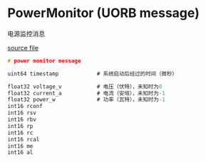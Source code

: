 # PowerMonitor (UORB message)

电源监控消息

[source file](https://github.com/PX4/PX4-Autopilot/blob/main/msg/PowerMonitor.msg)

```c
# power monitor message

uint64 timestamp			# 系统启动后经过的时间（微秒）

float32 voltage_v			# 电压（伏特），未知时为0
float32 current_a		    # 电流（安培），未知时为-1
float32 power_w		        # 功率（瓦特），未知时为-1
int16 rconf
int16 rsv
int16 rbv
int16 rp
int16 rc
int16 rcal
int16 me
int16 al
```